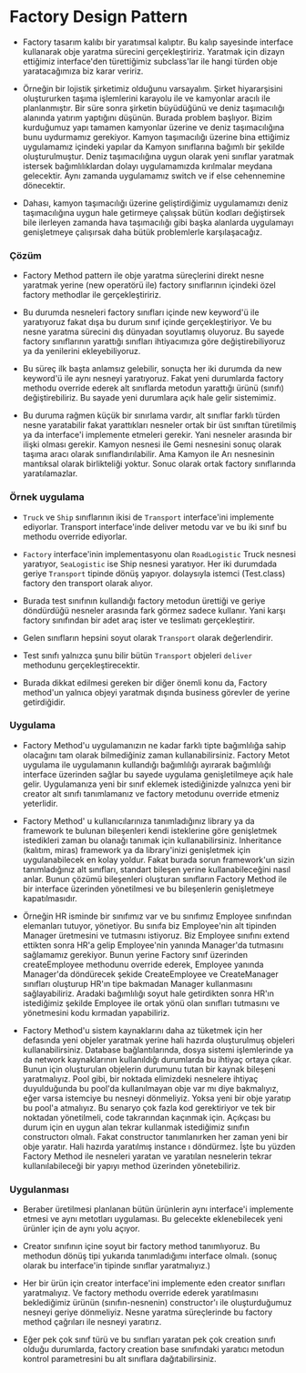 # Factory Design Pattern

- Factory tasarım kalıbı bir yaratımsal kalıptır. Bu kalıp sayesinde
interface kullanarak obje yaratma sürecini gerçekleştiririz. Yaratmak 
  için dizayn ettiğimiz interface'den türettiğimiz subclass'lar ile
  hangi türden obje yaratacağımıza biz karar veririz.
  
- Örneğin bir lojistik şirketimiz olduğunu varsayalım. Şirket hiyararşisini
oluştururken taşıma işlemlerini karayolu ile ve kamyonlar aracılı ile 
  planlanmıştır.
  Bir süre sonra şirketin büyüdüğünü ve deniz taşımacılığı alanında
  yatırım yaptığını düşünün. Burada problem başlıyor. Bizim kurduğumuz
  yapı tamamen kamyonlar üzerine ve deniz taşımacılığına bunu uydurmamız
  gerekiyor.
  Kamyon taşımacılığı üzerine bina ettiğimiz uygulamamız içindeki yapılar da
  Kamyon sınıflarına bağımlı bir şekilde oluşturulmuştur. Deniz taşımacılığına
  uygun olarak yeni sınıflar yaratmak istersek bağımlılıklardan dolayı
  uygulamamızda kırılmalar meydana gelecektir. Aynı zamanda uygulamamız 
  switch ve if else cehennemine dönecektir.
  
- Dahası, kamyon taşımacılığı üzerine geliştirdiğimiz uygulamamızı deniz taşımacılığına
uygun hale getirmeye çalışsak bütün kodları değiştirsek bile ilerleyen
  zamanda hava taşımacılığı gibi başka alanlarda uygulamayı genişletmeye 
  çalışırsak daha bütük problemlerle karşılaşacağız. 
  
### Çözüm

  - Factory Method pattern ile obje yaratma süreçlerini direkt nesne
yaratmak yerine (new operatörü ile) factory sınıflarının içindeki özel 
    factory methodlar ile gerçekleştiririz.
    
  - Bu durumda nesneleri factory sınıfları içinde new keyword'ü ile yaratıyoruz
fakat dışa bu durum sınıf içinde gerçekleştiriyor. Ve bu nesne yaratma sürecini
    dış dünyadan soyutlamış oluyoruz. Bu sayede factory sınıflarının yarattığı 
    sınıfları ihtiyacımıza göre değiştirebiliyoruz ya da yenilerini
    ekleyebiliyoruz.
    
  - Bu süreç ilk başta anlamsız gelebilir, sonuçta her iki durumda da
new keyword'ü ile aynı nesneyi yaratıyoruz. Fakat yeni durumlarda factory
    methodu override ederek alt sınıflarda metodun yarattığı ürünü (sınıfı) 
    değiştirebiliriz. Bu sayade yeni durumlara açık hale gelir sistemimiz.
    
  - Bu duruma rağmen küçük bir sınırlama vardır, alt sınıflar farklı türden
nesne yaratabilir fakat yarattıkları nesneler ortak bir üst sınıftan
    türetilmiş ya da interface'i implemente etmeleri gerekir. Yani
    nesneler arasında bir ilişki olması gerekir. Kamyon nesnesi ile 
    Gemi nesnesini sonuç olarak taşıma aracı olarak sınıflandırılabilir.
    Ama Kamyon ile Arı nesnesinin mantıksal olarak birlikteliği yoktur.
    Sonuc olarak ortak factory sınıflarında yaratılamazlar.
    
### Örnek uygulama

- `Truck` ve `Ship` sınıflarının ikisi de `Transport` interface'ini implemente 
ediyorlar. Transport interface'inde deliver metodu var ve bu iki sınıf bu
  methodu override ediyorlar.
  
- `Factory` interface'inin implementasyonu olan `RoadLogistic` Truck nesnesi
yaratıyor, `SeaLogistic` ise Ship nesnesi yaratıyor. Her iki durumdada geriye
  `Transport` tipinde dönüş yapıyor. dolaysıyla istemci (Test.class) factory 
  den transport olarak alıyor.
  
- Burada test sınıfının kullandığı factory metodun ürettiği ve geriye döndürdüğü
nesneler arasında fark görmez sadece kullanır. Yani karşı factory sınıfından
  bir adet araç ister ve teslimatı gerçekleştirir.
  
- Gelen sınıfların hepsini soyut olarak `Transport` olarak değerlendirir.
- Test sınıfı yalnızca şunu bilir bütün `Transport` objeleri `deliver` methodunu
gerçekleştirecektir.
  
- Burada dikkat edilmesi gereken bir diğer önemli konu da, Factory method'un
yalnıca objeyi yaratmak dışında business görevler de yerine getirdiğidir.
  
### Uygulama
- Factory Method'u uygulamanızın ne kadar farklı tipte bağımlılığa sahip olacağını tam olarak
 bilmediğiniz zaman kullanabilirsiniz. Factory Metot uygulama ile uygulamanın kullandığı bağımlılığı
  ayırarak bağımlılığı interface üzerinden sağlar bu sayede uygulama genişletilmeye açık hale gelir.
  Uygulamanıza yeni bir sınıf eklemek istediğinizde yalnızca yeni bir creator alt sınıfı tanımlamanız
  ve factory metodunu override etmeniz yeterlidir.
  
- Factory Method' u kullanıcılarınıza tanımladığınız library ya da framework te bulunan bileşenleri
kendi isteklerine göre genişletmek istedikleri zaman bu olanağı tanımak için kullanabilirsiniz. 
  Inheritance (kalıtım, miras) framework ya da library'inizi genişletmek için uygulanabilecek en kolay 
  yoldur. Fakat burada sorun framework'un sizin tanımladığınız alt sınıfları, standart bileşen yerine 
  kullanabileceğini nasıl anlar. 
  Bunun çözümü bileşenleri oluşturan sınıfların Factory Method ile bir interface üzerinden yönetilmesi 
  ve bu bileşenlerin genişletmeye kapatılmasıdır.
  
- Örneğin HR isminde bir sınıfımız var ve bu sınıfımız Employee sınıfından elemanları tutuyor, yönetiyor.
Bu sınıfa biz Employee'nin alt tipinden Manager üretmesini ve tutmasını istiyoruz. Biz Employee sınıfını
  extend ettikten sonra HR'a gelip Employee'nin yanında Manager'da tutmasını sağlamamız gerekiyor.
  Bunun yerine Factory sınıf üzerinden createEmployee methodunu override ederek, Employee yanında Manager'da
  döndürecek şekide CreateEmployee ve CreateManager sınıfları oluşturup HR'ın tipe bakmadan Manager kullanmasını 
  sağlayabiliriz. Aradaki bağımlılığı soyut hale getirdikten sonra HR'ın istediğimiz şekilde Employee ile 
  ortak yönü olan sınıfları tutmasını ve yönetmesini kodu kırmadan yapabiliriz.
  
- Factory Method'u sistem kaynaklarını daha az tüketmek için her defasında yeni objeler yaratmak yerine
  hali hazırda oluşturulmuş objeleri kullanabilirsiniz.
  Database bağlantılarında, dosya sistemi işlemlerinde ya da network kaynaklarının kullanıldığı durumlarda 
  bu ihtiyaç ortaya çıkar. 
  Bunun için oluşturulan objelerin durumunu tutan bir kaynak bileşeni yaratmalıyız. Pool gibi, bir noktada
  elimizdeki nesnelere ihtiyaç duyulduğunda bu pool'da kullanılmayan obje var mı diye bakmalıyız, eğer varsa
  istemciye bu nesneyi dönmeliyiz. Yoksa yeni bir obje yaratıp bu pool'a atmalıyız.
  Bu senaryo çok fazla kod gerektiriyor ve tek bir noktadan yönetilmeli, code takrarından kaçınmak için.
  Açıkçası bu durum için en uygun alan tekrar kullanmak istediğimiz sınıfın constructorı olmalı. Fakat
  constructor tanımlanırken her zaman yeni bir obje yaratır. Hali hazırda yaratılmış instance ı döndürmez.
  İşte bu yüzden Factory Method ile nesneleri yaratan ve yaratılan nesnelerin tekrar kullanılabileceği bir yapıyı
  method üzerinden yönetebiliriz.
  
### Uygulanması
- Beraber üretilmesi planlanan bütün ürünlerin aynı interface'i implemente etmesi ve aynı metotları
uygulaması. Bu gelecekte eklenebilecek yeni ürünler için de aynı yolu açıyor.
  
- Creator sınıfının içine soyut bir factory method tanımlıyoruz. Bu methodun dönüş tipi yukarıda 
tanımladığımı interface olmalı. (sonuç olarak bu interface'in tipinde sınıflar yaratmalıyız.)
  
- Her bir ürün için creator interface'ini implemente eden creator sınıfları yaratmalıyız. Ve factory
methodu override ederek yaratılmasını beklediğimiz ürünün (sınıfın-nesnenin) constructor'ı ile oluşturduğumuz nesneyi
  geriye dönmeliyiz. Nesne yaratma süreçlerinde bu factory method çağrıları ile nesneyi yaratırız.
  
- Eğer pek çok sınıf türü ve bu sınıfları yaratan pek çok creation sınıfı olduğu durumlarda, factory creation base
sınıfındaki yaratıcı metodun kontrol parametresini bu alt sınıflara dağıtabilirsiniz. 
  